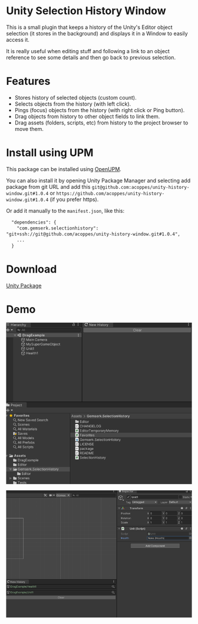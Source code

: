 # Unity Selection History Window

This is a small plugin that keeps a history of the Unity's Editor object selection (it stores in the background) and displays it in a Window to easily access it. 

It is really useful when editing stuff and following a link to an object reference to see some details and then go back to previous selection.

# Features

* Stores history of selected objects (custom count).
* Selects objects from the history (with left click).
* Pings (focus) objects from the history (with right click or Ping button).
* Drag objects from history to other object fields to link them.
* Drag assets (folders, scripts, etc) from history to the project browser to move them.

# Install using UPM

This package can be installed using [OpenUPM](https://openupm.com).

You can also install it by opening Unity Package Manager and selecting add package from git URL and add this `git@github.com:acoppes/unity-history-window.git#1.0.4` or `https://github.com/acoppes/unity-history-window.git#1.0.4` (if you prefer https).

Or add it manually to the `manifest.json`, like this:

```
  "dependencies": {
    "com.gemserk.selectionhistory": "git+ssh://git@github.com/acoppes/unity-history-window.git#1.0.4",
    ...
  }
```

# Download 

[Unity Package](release/unity-selection-history.unitypackage?raw=true)

# Demo

![Alt text](screenshots/demo.gif?raw=true "Demo")

![Alt text](screenshots/demodrag.gif?raw=true "Demo Drag")
